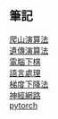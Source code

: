 ## 筆記
[爬山演算法](https://github.com/yuanxiii/ai110b/blob/main/note/%E7%88%AC%E5%B1%B1%E6%BC%94%E7%AE%97%E6%B3%95.md) <br>
[遺傳演算法](https://github.com/yuanxiii/ai110b/blob/main/note/%E9%81%BA%E5%82%B3%E6%BC%94%E7%AE%97%E6%B3%95.md) <br>
[電腦下棋](https://github.com/yuanxiii/ai110b/blob/main/note/%E9%9B%BB%E8%85%A6%E4%B8%8B%E6%A3%8B.md) <br>
[語言處理](https://github.com/yuanxiii/ai110b/blob/main/note/%E8%AA%9E%E8%A8%80%E8%99%95%E7%90%86.md) <br>
[梯度下降法](https://github.com/yuanxiii/ai110b/blob/main/note/%E6%A2%AF%E5%BA%A6%E4%B8%8B%E9%99%8D%E6%B3%95/%E6%A2%AF%E5%BA%A6%E4%B8%8B%E9%99%8D%E6%B3%95.md) <br>
[神經網路](https://github.com/yuanxiii/ai110b/blob/main/note/%E7%A5%9E%E7%B6%93%E7%B6%B2%E8%B7%AF.md) <br>
[pytorch](https://github.com/yuanxiii/ai110b/blob/main/note/pytorch/pytorch.md) <br>

